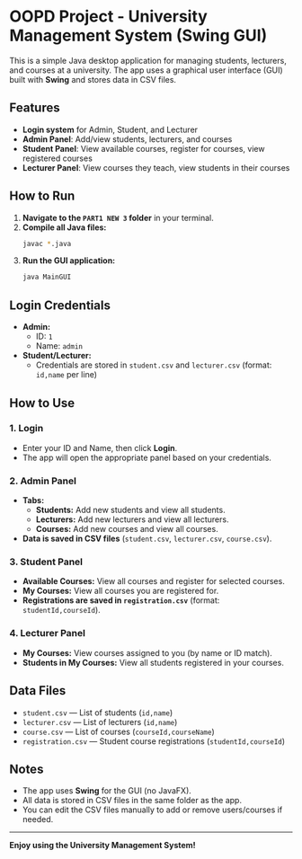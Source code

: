 # OOPD Project - University Management System (Swing GUI)

This is a simple Java desktop application for managing students, lecturers, and courses at a university. The app uses a graphical user interface (GUI) built with **Swing** and stores data in CSV files.

## Features
- **Login system** for Admin, Student, and Lecturer
- **Admin Panel**: Add/view students, lecturers, and courses
- **Student Panel**: View available courses, register for courses, view registered courses
- **Lecturer Panel**: View courses they teach, view students in their courses

## How to Run
1. **Navigate to the `PART1 NEW 3` folder** in your terminal.
2. **Compile all Java files:**
   ```sh
   javac *.java
   ```
3. **Run the GUI application:**
   ```sh
   java MainGUI
   ```

## Login Credentials
- **Admin:**
  - ID: `1`
  - Name: `admin`
- **Student/Lecturer:**
  - Credentials are stored in `student.csv` and `lecturer.csv` (format: `id,name` per line)

## How to Use
### 1. Login
- Enter your ID and Name, then click **Login**.
- The app will open the appropriate panel based on your credentials.

### 2. Admin Panel
- **Tabs:**
  - **Students:** Add new students and view all students.
  - **Lecturers:** Add new lecturers and view all lecturers.
  - **Courses:** Add new courses and view all courses.
- **Data is saved in CSV files** (`student.csv`, `lecturer.csv`, `course.csv`).

### 3. Student Panel
- **Available Courses:** View all courses and register for selected courses.
- **My Courses:** View all courses you are registered for.
- **Registrations are saved in `registration.csv`** (format: `studentId,courseId`).

### 4. Lecturer Panel
- **My Courses:** View courses assigned to you (by name or ID match).
- **Students in My Courses:** View all students registered in your courses.

## Data Files
- `student.csv` — List of students (`id,name`)
- `lecturer.csv` — List of lecturers (`id,name`)
- `course.csv` — List of courses (`courseId,courseName`)
- `registration.csv` — Student course registrations (`studentId,courseId`)

## Notes
- The app uses **Swing** for the GUI (no JavaFX).
- All data is stored in CSV files in the same folder as the app.
- You can edit the CSV files manually to add or remove users/courses if needed.

---

**Enjoy using the University Management System!** 
